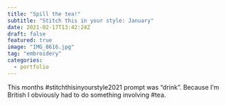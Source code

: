 ```yaml
---
title: "Spill the tea!"
subtitle: "Stitch this in your style: January"
date: 2021-02-17T13:42:24Z
draft: false
featured: true
image: "IMG_8616.jpg"
tag: "embroidery"
categories:
  - portfolio
---
```


This months #stitchthisinyourstyle2021 prompt was “drink”. Because I’m British I obviously had to do something involving #tea.